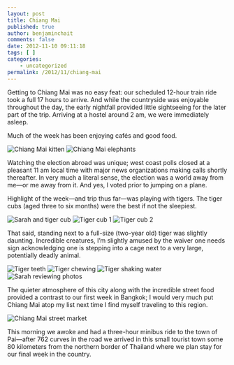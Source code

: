 ```yaml
---
layout: post
title: Chiang Mai
published: true
author: benjaminchait
comments: false
date: 2012-11-10 09:11:18
tags: [ ]
categories:
    - uncategorized
permalink: /2012/11/chiang-mai
---
```

Getting to Chiang Mai was no easy feat: our scheduled 12-hour train ride took a full 17 hours to arrive. And while the countryside was enjoyable throughout the day, the early nightfall provided little sightseeing for the later part of the trip. Arriving at a hostel around 2 am, we were immediately asleep.

Much of the week has been enjoying cafés and good food.


![Chiang Mai kitten][1]
![Chiang Mai elephants][2]

Watching the election abroad was unique; west coast polls closed at a pleasant 11 am local time with major news organizations making calls shortly thereafter. In very much a literal sense, the election was a world away from me—or me away from it. And yes, I voted prior to jumping on a plane.

Highlight of the week—and trip thus far—was playing with tigers. The tiger cubs (aged three to six months) were the best if not the sleepiest.


![Sarah and tiger cub][3]
![Tiger cub 1][4]
![Tiger cub 2][5]

That said, standing next to a full-size (two-year old) tiger was slightly daunting. Incredible creatures, I&#8217;m slightly amused by the waiver one needs sign acknowledging one is stepping into a cage next to a very large, potentially deadly animal.


![Tiger teeth][6]
![Tiger chewing][7]
![Tiger shaking water][8]
![Sarah reviewing photos][9]

The quieter atmosphere of this city along with the incredible street food provided a contrast to our first week in Bangkok; I would very much put Chiang Mai atop my list next time I find myself traveling to this region.


![Chiang Mai street market][10]

This morning we awoke and had a three-hour minibus ride to the town of Pai—after 762 curves in the road we arrived in this small tourist town some 80 kilometers from the northern border of Thailand where we plan stay for our final week in the country.

 [1]: /wp-content/uploads/media/img/2012/11/chiang-mai/DSC00295.jpg
 [2]: /wp-content/uploads/media/img/2012/11/chiang-mai/DSC00317.jpg
 [3]: /wp-content/uploads/media/img/2012/11/chiang-mai/DSC00362.jpg
 [4]: /wp-content/uploads/media/img/2012/11/chiang-mai/DSC00370.jpg
 [5]: /wp-content/uploads/media/img/2012/11/chiang-mai/DSC00447.jpg
 [6]: /wp-content/uploads/media/img/2012/11/chiang-mai/DSC00609.jpg
 [7]: /wp-content/uploads/media/img/2012/11/chiang-mai/DSC00610.jpg
 [8]: /wp-content/uploads/media/img/2012/11/chiang-mai/DSC00616.jpg
 [9]: /wp-content/uploads/media/img/2012/11/chiang-mai/DSC00620.jpg
 [10]: /wp-content/uploads/media/img/2012/11/chiang-mai/DSC00622.jpg
